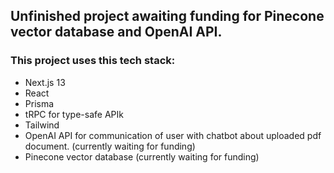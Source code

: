 <h2>Unfinished project awaiting funding for Pinecone vector database and OpenAI API.</h2>

  <h3>This project uses this tech stack:</h3>
    <ul>
      <li>Next.js 13</li>
      <li>React</li>
      <li>Prisma</li>
      <li>tRPC for type-safe APIk</li>
      <li>Tailwind</li>
      <li>OpenAI API for communication of user with chatbot about uploaded pdf document. (currently waiting for funding)</li>
      <li>Pinecone vector database (currently waiting for funding)</li>
    </ul>
